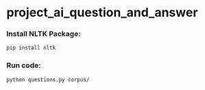 # project_ai_question_and_answer

### Install NLTK Package:
```bash
pip install nltk
```

### Run code:
```
python questions.py corpus/
```
